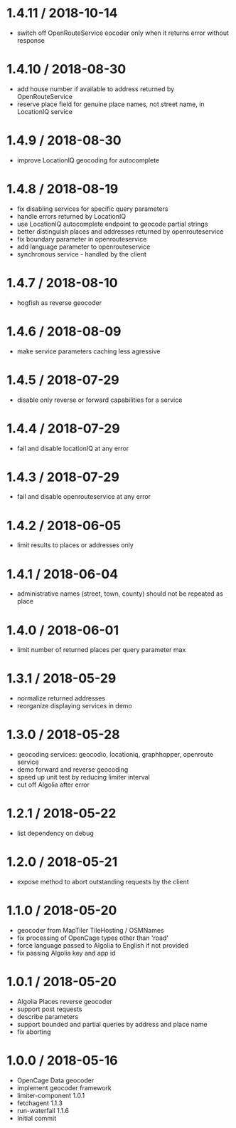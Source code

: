 
1.4.11 / 2018-10-14
===================

 * switch off OpenRouteService eocoder only when it returns error without response

1.4.10 / 2018-08-30
===================

 * add house number if available to address returned by OpenRouteService
 * reserve place field for genuine place names, not street name, in LocationIQ service

1.4.9 / 2018-08-30
==================

 * improve LocationIQ geocoding for autocomplete

1.4.8 / 2018-08-19
==================

 * fix disabling services for specific query parameters
 * handle errors returned by LocationIQ
 * use LocationIQ autocomplete endpoint to geocode partial strings
 * better distinguish places and addresses returned by openrouteservice
 * fix boundary parameter in openrouteservice
 * add language parameter to openrouteservice
 * synchronous service - handled by the client

1.4.7 / 2018-08-10
==================

 * hogfish as reverse geocoder

1.4.6 / 2018-08-09
==================

 * make service parameters caching less agressive

1.4.5 / 2018-07-29
==================

 * disable only reverse or forward capabilities for a service

1.4.4 / 2018-07-29
==================

 * fail and disable locationIQ at any error

1.4.3 / 2018-07-29
==================

 * fail and disable openrouteservice at any error

1.4.2 / 2018-06-05
==================

 * limit results to places or addresses only

1.4.1 / 2018-06-04
==================

 * administrative names (street, town, county) should not be repeated as place

1.4.0 / 2018-06-01
==================

 * limit number of returned places per query parameter max

1.3.1 / 2018-05-29
==================

 * normalize returned addresses
 * reorganize displaying services in demo

1.3.0 / 2018-05-28
==================

 * geocoding services: geocodio, locationiq, graphhopper, openroute service
 * demo forward and reverse geocoding
 * speed up unit test by reducing limiter interval
 * cut off Algolia after error

1.2.1 / 2018-05-22
==================

 * list dependency on debug

1.2.0 / 2018-05-21
==================

 * expose method to abort outstanding requests by the client

1.1.0 / 2018-05-20
==================

 * geocoder from MapTiler TileHosting / OSMNames
 * fix processing of OpenCage types other than 'road'
 * force language passed to Algolia to English if not provided
 * fix passing Algolia key and app id

1.0.1 / 2018-05-20
==================

 * Algolia Places reverse geocoder
 * support post requests
 * describe parameters
 * support bounded and partial queries by address and place name
 * fix aborting

1.0.0 / 2018-05-16
==================

 * OpenCage Data geocoder
 * implement geocoder framework
 * limiter-component 1.0.1
 * fetchagent 1.1.3
 * run-waterfall 1.1.6
 * Initial commit
